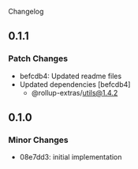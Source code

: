 Changelog

## 0.1.1

### Patch Changes

- befcdb4: Updated readme files
- Updated dependencies [befcdb4]
  - @rollup-extras/utils@1.4.2

## 0.1.0

### Minor Changes

- 08e7dd3: initial implementation
